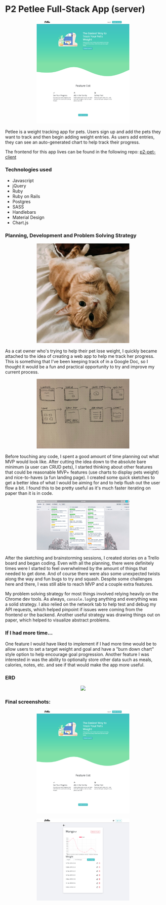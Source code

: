 # P2 Petlee Full-Stack App (server)

<p align="center">
  <img src="https://raw.githubusercontent.com/MGC3/p2-pet-client/master/documentation/screenshot-final-landing.png" width=300>
</p>

Petlee is a weight tracking app for pets. Users sign up and add the pets they want to track and then begin adding weight entries. As users add entries, they can see an auto-generated chart to help track their progress.

The frontend for this app lives can be found in the following repo: [p2-pet-client](https://github.com/MGC3/p2-pet-client)

### Technologies used

- Javascript
- jQuery
- Ruby
- Ruby on Rails
- Postgres
- SASS
- Handlebars
- Material Design
- Chart.js

### Planning, Development and Problem Solving Strategy

<p align="center">
  <img src="https://raw.githubusercontent.com/MGC3/p2-pet-client/master/documentation/mango.jpg" width=300>
</p>
As a cat owner who's trying to help their pet lose weight, I quickly became attached to the idea of creating a web app to help me track her progress. This is something that I've been keeping track of in a Google Doc, so I thought it would be a fun and practical opportunity to try and improve my current process.

<p align="center">
  <img src="https://raw.githubusercontent.com/MGC3/p2-pet-client/master/documentation/sketch-p2.jpg" width=300>
</p>

Before touching any code, I spent a good amount of time planning out what MVP would look like. After cutting the idea down to the absolute bare minimum (a user can CRUD pets), I started thinking about other features that could be reasonable MVP+ features (use charts to display pets weight) and nice-to-haves (a fun landing page). I created some quick sketches to get a better idea of what I would be aiming for and to help flush out the user flow a bit. I found this to be pretty useful as it's much faster iterating on paper than it is in code.

<p align="center">
  <img src="https://raw.githubusercontent.com/MGC3/p2-pet-client/master/documentation/trello-p2-initial.png" width=300>
</p>

After the sketching and brainstorming sessions, I created stories on a Trello board and began coding. Even with all the planning, there were definitely times were I started to feel overwhelmed by the amount of things that needed to get done. And of course there were also some unexpected twists along the way and fun bugs to try and squash. Despite some challenges here and there, I was still able to reach MVP and a couple extra features.

My problem solving strategy for most things involved relying heavily on the Chrome dev tools. As always, `console.log`ing anything and everything was a solid strategy. I also relied on the network tab to help test and debug my API requests, which helped pinpoint if issues were coming from the frontend or the backend. Another useful strategy was drawing things out on paper, which helped to visualize abstract problems.

### If I had more time...

One feature I would have liked to implement if I had more time would be to allow users to set a target weight and goal and have a "burn down chart" style option to help encourage goal progression. Another feature I was interested in was the ability to optionally store other data such as meals, calories, notes, etc. and see if that would make the app more useful.

### ERD

<p align="center">
  <img src="https://raw.githubusercontent.com/MGC3/p2-pet-client/master/documentation/erd-p2-mvp.png" width=300>
</p>

### Final screenshots:

<p align="center">
  <img src="https://raw.githubusercontent.com/MGC3/p2-pet-client/master/documentation/screenshot-final-landing.png" width=300>
</p>

<p align="center">
<img src="https://raw.githubusercontent.com/MGC3/p2-pet-client/master/documentation/screenshot-final-pet-show.png" width=300>
</p>
